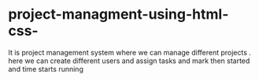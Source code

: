 # project-managment-using-html-css-
It is project management system where we can manage different projects .
here we can create different users
and assign tasks
and mark then started and time starts running
